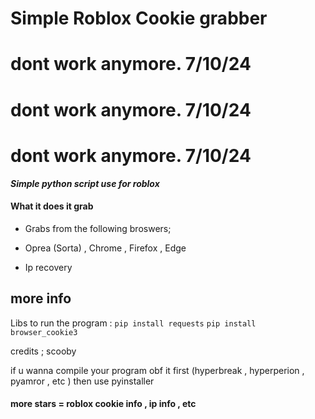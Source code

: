# Simple Roblox Cookie grabber 

# dont work anymore. 7/10/24

# dont work anymore. 7/10/24

# dont work anymore. 7/10/24



***Simple python script use for roblox***

#### What it does it grab
- Grabs from the following broswers; 

- Oprea (Sorta) , Chrome , Firefox , Edge

- Ip recovery 

## more info 

Libs to run the program : `pip install requests` `pip install browser_cookie3`

credits ; scooby

if u wanna compile your program obf it first (hyperbreak , hyperperion , pyamror , etc ) then use pyinstaller

#### more stars = roblox cookie info , ip info , etc 






